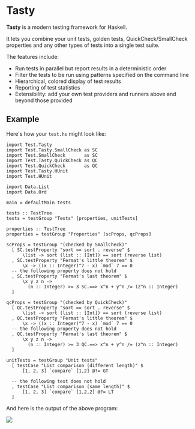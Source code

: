 # Tasty

**Tasty** is a modern testing framework for Haskell.

It lets you combine your unit tests, golden tests, QuickCheck/SmallCheck
properties and any other types of tests into a single test suite.

The features include:

* Run tests in parallel but report results in a deterministic order
* Filter the tests to be run using patterns specified on the command line
* Hierarchical, colored display of test results
* Reporting of test statistics
* Extensibility: add your own test providers and runners above and beyond those
  provided

## Example

Here's how your `test.hs` might look like:

    import Test.Tasty
    import Test.Tasty.SmallCheck as SC
    import Test.SmallCheck       as SC
    import Test.Tasty.QuickCheck as QC
    import Test.QuickCheck       as QC
    import Test.Tasty.HUnit
    import Test.HUnit

    import Data.List
    import Data.Ord

    main = defaultMain tests

    tests :: TestTree
    tests = testGroup "Tests" [properties, unitTests]

    properties :: TestTree
    properties = testGroup "Properties" [scProps, qcProps]

    scProps = testGroup "(checked by SmallCheck)"
      [ SC.testProperty "sort == sort . reverse" $
          \list -> sort (list :: [Int]) == sort (reverse list)
      , SC.testProperty "Fermat's little theorem" $
          \x -> ((x :: Integer)^7 - x) `mod` 7 == 0
      -- the following property does not hold
      , SC.testProperty "Fermat's last theorem" $
          \x y z n ->
            (n :: Integer) >= 3 SC.==> x^n + y^n /= (z^n :: Integer)
      ]

    qcProps = testGroup "(checked by QuickCheck)"
      [ QC.testProperty "sort == sort . reverse" $
          \list -> sort (list :: [Int]) == sort (reverse list)
      , QC.testProperty "Fermat's little theorem" $
          \x -> ((x :: Integer)^7 - x) `mod` 7 == 0
      -- the following property does not hold
      , QC.testProperty "Fermat's last theorem" $
          \x y z n ->
            (n :: Integer) >= 3 QC.==> x^n + y^n /= (z^n :: Integer)
      ]

    unitTests = testGroup "Unit tests"
      [ testCase "List comparison (different length)" $
          [1, 2, 3] `compare` [1,2] @?= GT

      -- the following test does not hold
      , testCase "List comparison (same length)" $
          [1, 2, 3] `compare` [1,2,2] @?= LT
      ]

And here is the output of the above program:

![](http://ro-che.info/img/tasty.png)
